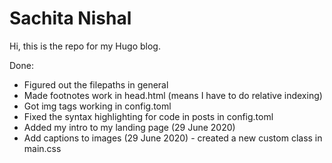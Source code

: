 # Sachita Nishal

Hi, this is the repo for my Hugo blog. 

Done:

- Figured out the filepaths in general
- Made footnotes work in head.html (means I have to do relative indexing)
- Got img tags working in config.toml
- Fixed the syntax highlighting for code in posts in config.toml
- Added my intro to my landing page (29 June 2020)
- Add captions to images (29 June 2020) - created a new custom class in main.css
